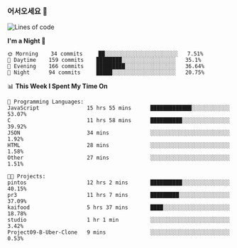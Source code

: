 ### 어서오세요 👋

<!--START_SECTION:waka-->
![Lines of code](https://img.shields.io/badge/From%20Hello%20World%20I%27ve%20Written-396054%20lines%20of%20code-blue)

**I'm a Night 🦉** 

```text
🌞 Morning    34 commits     ██░░░░░░░░░░░░░░░░░░░░░░░   7.51% 
🌆 Daytime    159 commits    ████████░░░░░░░░░░░░░░░░░   35.1% 
🌃 Evening    166 commits    █████████░░░░░░░░░░░░░░░░   36.64% 
🌙 Night      94 commits     █████░░░░░░░░░░░░░░░░░░░░   20.75%

```


📊 **This Week I Spent My Time On** 

```text
💬 Programming Languages: 
JavaScript               15 hrs 55 mins      █████████████░░░░░░░░░░░░   53.07% 
C                        11 hrs 58 mins      ██████████░░░░░░░░░░░░░░░   39.92% 
JSON                     34 mins             ░░░░░░░░░░░░░░░░░░░░░░░░░   1.92% 
HTML                     28 mins             ░░░░░░░░░░░░░░░░░░░░░░░░░   1.58% 
Other                    27 mins             ░░░░░░░░░░░░░░░░░░░░░░░░░   1.51%

🐱‍💻 Projects: 
pintos                   12 hrs 2 mins       ██████████░░░░░░░░░░░░░░░   40.15% 
pr3                      11 hrs 7 mins       █████████░░░░░░░░░░░░░░░░   37.09% 
kaifood                  5 hrs 37 mins       ████░░░░░░░░░░░░░░░░░░░░░   18.78% 
studio                   1 hr 1 min          ░░░░░░░░░░░░░░░░░░░░░░░░░   3.42% 
Project09-B-Uber-Clone   9 mins              ░░░░░░░░░░░░░░░░░░░░░░░░░   0.53%

```


<!--END_SECTION:waka-->
